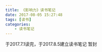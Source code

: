 ```yaml
---
title: 《影响力》读书笔记
date: 2017-08-05 15:27:48
tags: [读书]
categories: 
	- 读书笔记
---
```


于2017.7.1读完，于2017.8.5建立读书笔记
暂封